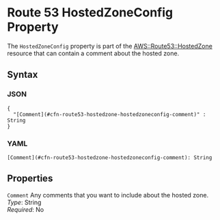 # Route 53 HostedZoneConfig Property<a name="aws-properties-route53-hostedzone-hostedzoneconfig"></a>

The `HostedZoneConfig` property is part of the [AWS::Route53::HostedZone](aws-resource-route53-hostedzone.md) resource that can contain a comment about the hosted zone\.

## Syntax<a name="w4ab1c21c10d177c18c15b5"></a>

### JSON<a name="aws-properties-route53-hostedzone-hostedzoneconfig-syntax.json"></a>

```
{
  "[Comment](#cfn-route53-hostedzone-hostedzoneconfig-comment)" : String
}
```

### YAML<a name="aws-properties-route53-hostedzone-hostedzoneconfig-syntax.yaml"></a>

```
[Comment](#cfn-route53-hostedzone-hostedzoneconfig-comment): String
```

## Properties<a name="w4ab1c21c10d177c18c15b7"></a>

`Comment`  <a name="cfn-route53-hostedzone-hostedzoneconfig-comment"></a>
Any comments that you want to include about the hosted zone\.  
*Type*: String  
*Required*: No